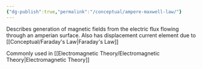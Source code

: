 ```yaml
---
{"dg-publish":true,"permalink":"/conceptual/ampere-maxwell-law/"}
---
```


Describes generation of magnetic fields from the electric flux flowing through an amperian surface. Also has displacement current element due to [[Conceptual/Faraday's Law\|Faraday's Law]]

Commonly used in [[Electromagnetic Theory/Electromagnetic Theory\|Electromagnetic Theory]]
